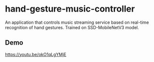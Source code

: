 # hand-gesture-music-controller
An application that controls music streaming service based on real-time recognition of hand gestures. Trained on SSD-MobileNetV3 model.

## Demo
https://youtu.be/okO1qLgYMjE


